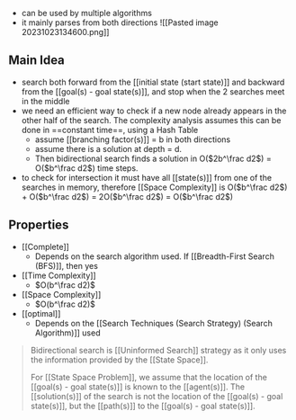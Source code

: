 - can be used by multiple algorithms
- it mainly parses from both directions
![[Pasted image 20231023134600.png]]

## Main Idea
- search both forward from the [[initial state (start state)]] and backward from the [[goal(s) - goal state(s)]], and stop when the 2 searches meet in the middle
- we need an efficient way to check if a new node already appears in the other half of the search. The complexity analysis assumes this can be done in ==constant time==, using a Hash Table
	- assume [[branching factor(s)]] = b in both directions
	- assume there is a solution at depth = d. 
	- Then bidirectional search finds a solution in O($2b^\frac d2$) = O($b^\frac d2$) time steps.
- to check for intersection it must have all [[state(s)]] from one of the searches in memory, therefore [[Space Complexity]] is O($b^\frac d2$) + O($b^\frac d2$) = 2O($b^\frac d2$) = O($b^\frac d2$)

## Properties
- [[Complete]]
    - Depends on the search algorithm used. If [[Breadth-First Search (BFS)]], then yes
- [[Time Complexity]]
    - $O(b^\frac d2)$
- [[Space Complexity]]
    -  $O(b^\frac d2)$
- [[optimal]]
    - Depends on the [[Search Techniques (Search Strategy) (Search Algorithm)]] used

>Bidirectional search is [[Uninformed Search]] strategy as it only uses the information provided by the [[State Space]]. 
>
>For [[State Space Problem]], we assume that the location of the [[goal(s) - goal state(s)]] is known to the [[agent(s)]]. The [[solution(s)]] of the search is not the location of the [[goal(s) - goal state(s)]], but the [[path(s)]] to the [[goal(s) - goal state(s)]].